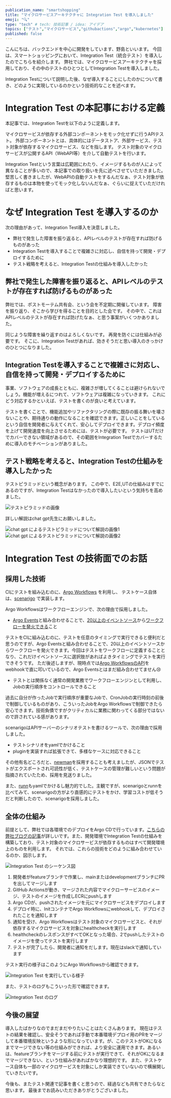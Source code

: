```yaml
---
publication_name: "smartshopping"
title: "マイクロサービスアーキテクチャに Integration Test を導入しました"
emoji: "🔍"
type: "tech" # tech: 技術記事 / idea: アイデア
topics: ["テスト","マイクロサービス","githubactions","argo","kubernetes"]
published: false
---
```


こんにちは、バックエンドを中心に開発をしています、野島といいます。
今回は、スマートショッピングにおいて、Integration Test（統合テスト）を導入したのでこちらを紹介します。
弊社では、マイクロサービスアーキテクチャを採用しており、その中のテストのひとつとしてIntegration Testを導入しました。

Integration Testについて説明した後、なぜ導入することにしたのかについて書き、どのように実現しているのかという技術的なことを述べます。

# Integration Test の本記事における定義

本記事では、Integration Testを以下のように定義します。

マイクロサービスが依存する外部コンポーネントをモック化せずに行うAPIテスト。
外部コンポーネントとは、具体的にはデータストア、外部サービス、テスト対象が依存するマイクロサービス、などを指します。
テスト対象のマイクロサービスが公開するAPI（WebAPI等）を介して自動テストを行います。

Integration Testという言葉は広範囲にわたり、イメージするものが人によって異なることが多いので、本記事での取り扱いを先に述べさせていただきました。
堅苦しく書きましたが、WebAPIの自動テストをするんだなぁ、テスト対象が依存するものは本物を使ってモック化しないんだなぁ、ぐらいに捉えていただければと思います。

# なぜ Integration Test を導入するのか

次の理由があって、Integration Test導入を決意しました。

- 弊社で発生した障害を振り返ると、APIレベルのテストが存在すれば防げるものがあった
- Integration Testを導入することで複雑さに対応し、自信を持って開発・デプロイするために
- テスト戦略を考えると、Integration Testの仕組みを導入したかった

## 弊社で発生した障害を振り返ると、APIレベルのテストが存在すれば防げるものがあった

弊社では、ポストモーテム共有会、という会を不定期に開催しています。
障害を振り返り、そこから学びを得ることを目的とした会です。
その中で、これはAPIレベルのテストが存在すれば防げたなぁ、と思う事案がいくつかありました。

同じような障害を繰り返すのはよろしくないです。
再発を防ぐには仕組みが必要です。
そこに、Integration Testがあれば、効きそうだと思い導入のきっかけのひとつになりました。

## Integration Testを導入することで複雑さに対応し、自信を持って開発・デプロイするために

事業、ソフトウェアの成長とともに、複雑さが増してくることは避けられないでしょう。機能が増えるにつれて、ソフトウェアは複雑になっていきます。
これにどう対応するかといえば、テストを書くのが良いと考えています。

テストを書くことで、機能追加やリファクタリングの際に既存の振る舞いを壊さないことや、期待通りの動作になることを確認できます。正しいことをしているという自信を開発者に与えてくれて、安心してデプロイできます。デプロイ頻度を上げて開発速度を向上させるためには、テストが必要です。
テストはUTだけでカバーできない領域があるので、その範囲をIntegration Testでカバーするために導入のモチベーションがありました。

## テスト戦略を考えると、Integration Testの仕組みを導入したかった

テストピラミッドという概念があります。
この中で、E2E,UTの仕組みはすでにあるのですが、Integration Testはなかったので導入したいという気持ちを高めました。

![テストピラミッドの画像](/images/test_pyramid.png)

詳しい解説はchat gpt先生にお願いしました。

![chat gpt によるテストピラミッドについて解説の画像1](/images/chat-gpt-test-pyramid-1.png)
![chat gpt によるテストピラミッドについて解説の画像2](/images/chat-gpt-test-pyramid-2.png)

# Integration Test の技術面でのお話

## 採用した技術

CIにテストを組み込むのに、[Argo Workflows](https://github.com/argoproj/argo-workflows) を利用し、
テストケース自体は、[scenarigo](https://github.com/zoncoen/scenarigo) で実装します。

Argo Workflowsはワークフローエンジンで、次の理由で採用しました。

- [Argo Events](https://argoproj.github.io/argo-events/)と組み合わせることで、[20以上のイベントソース](https://argoproj.github.io/argo-events/concepts/event_source/)から[ワークフローを発火できる](https://argoproj.github.io/argo-events/sensors/triggers/argo-workflow/)こと

テストをCIに組み込むのに、テストを任意のタイミングで実行できると便利だと思うのですが、Argo Eventsと組み合わせることで、20以上のイベントソースからワークフローを発火できます。今回はテストをワークフローに定義することとなり、これだけイベントソースに選択肢があればよきタイミングでテストを実行できそうです。
ただ後述しますが、現時点では[Argo WorkflowsのAPI](https://argoproj.github.io/argo-workflows/events/)をwebhookで直に叩いているので、Argo Eventsとはまだ組み合わせてません😢

- テストとは関係なく通常の開発業務でワークフローエンジンとして利用し、Jobの実行順序をコントロールできること

過去に自分が作ったJobで実行順序が重要なJobで、CronJobの実行時刻の前後で制御しているものがあり、こういったJobをArgo Workflowsで制御できたら安心できます。技術負債ですがクリティカルに業務に関わってくる部分ではないので許されている感があります。

scenarigoはAPIサーバーのシナリオテストを書けるツールで、次の理由で採用しました。

- テストシナリオをyamlでかけること
- pluginを実装すれば拡張できて、多様なケースに対応できること

その他有名どころだと、[newman](https://github.com/postmanlabs/newman)を採用することも考えましたが、JSONでテストがエクスポートされ可読性が低く、テストケースの管理が難しいという問題が指摘されていたため、採用を見送りました。

また、[runn](https://github.com/k1LoW/runn)もyamlでかけるし魅力的でした。主観ですが、scenarigoとrunnを比べてみて、scenarigoの方がより直感的にテストをかけ、学習コストが低そうだと判断したので、scenarigoを採用しました。

## 全体の仕組み

前提として、弊社では各環境でのデプロイをArgo CDで行っています。[こちらの弊社ブログの記事](https://tech.smartshopping.co.jp/smartmat_k8s_infrastructure)が詳しいです。また、開発環境でIntegration Testの仕組みを構築しており、テスト対象のマイクロサービスが依存するものはすべて開発環境上のものを利用します。
それでは、これらの技術をどのように組み合わせているのか、図示します。

![Integration Test のシーケンス図](/images/integration-test-sequece-diagram.png)

1. 開発者がfeatureブランチで作業し、mainまたはdevelopmentブランチにPRを出してマージします
1. GitHub Actionsが動き、マージされた内容でマイクローサービスのイメージ、テストのイメージを作成しECRにpushします
1. Argo CDが、pushされたイメージを元にマイクロサービスをデプロイします
1. デプロイ時に、InitコンテナでArgo Workflowsにwebhookして、デプロイされたことを通知します
1. 通知を受け、Argo Workflowsはテスト対象のマイクロサービスと、それが依存するマイクロサービスを対象にhealthcheckを実行します
1. healthcheckのレスポンスがすべてOKとなった場合、2でpushしたテストのイメージを使ってテストを実行します
1. テストが完了したら、開発者に通知をだします。現在はslackで通知しています

テスト実行の様子はこのようにArgo Workflowsから確認できます。

![Integration Test を実行している様子](/images/integration-test-workflow.png)

また、テストのログもこういった形で確認できます。

![Integration Test のログ](/images/integration-test-logs.png)

## 今後の展望

導入したばかりなのでまだまだやりたいことはたくさんあります。
現在はテストの結果を確認し、安全そうであれば手動で本番環境デプロイ用のPRをマージして本番環境反映というような形になっています。が、このテストがOKになるまでマージできない等の仕組みができれば、より安全に運用できます。あるいは、featureブランチをマージする前にテストが実行できて、それがOKになるまでマージできない、という仕組みがあればかなり理想的です。
また、テストケース自体も一部のマイクロサービスを対象にしか実装できていないので横展開していきたいです。

今後も、またテスト関連で記事を書くと思うので、経過なども共有できたらなと思います。
最後までお読みいただきありがとうございました。　
